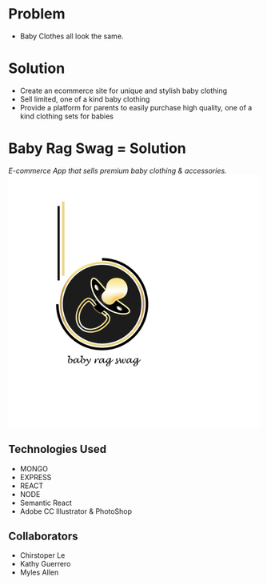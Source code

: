 # Problem
- Baby Clothes all look the same. 

# Solution 
- Create an ecommerce site for unique and stylish baby clothing
- Sell limited, one of a kind baby clothing
- Provide a platform for parents to easily purchase high quality, one of a kind clothing sets for babies

# Baby Rag Swag = Solution 
*E-commerce App that sells premium baby clothing & accessories.* 
![alt text](https://github.com/kguerre/Baby-Rag-Swag/blob/master/br_swag.gif "Baby Rag Swag")



## Technologies Used
- MONGO 
- EXPRESS 
- REACT 
- NODE
- Semantic React
- Adobe CC Illustrator & PhotoShop 

## Collaborators 
- Chirstoper Le
- Kathy Guerrero
- Myles Allen 
